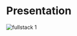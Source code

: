 # Presentation

![fullstack 1](https://user-images.githubusercontent.com/85719559/178316885-a69c28f3-4a8f-43e3-ad0f-acd21bac5fe4.png)
